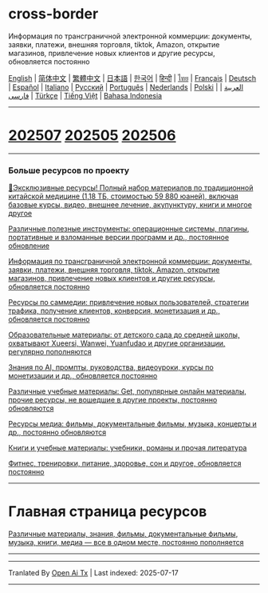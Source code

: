 # cross-border
Информация по трансграничной электронной коммерции: документы, заявки, платежи, внешняя торговля, tiktok, Amazon, открытие магазинов, привлечение новых клиентов и другие ресурсы, обновляется постоянно

[English](https://openaitx.github.io/view.html?user=mswnlz&project=cross-border&lang=en) | [简体中文](https://openaitx.github.io/view.html?user=mswnlz&project=cross-border&lang=zh-CN) | [繁體中文](https://openaitx.github.io/view.html?user=mswnlz&project=cross-border&lang=zh-TW) | [日本語](https://openaitx.github.io/view.html?user=mswnlz&project=cross-border&lang=ja) | [한국어](https://openaitx.github.io/view.html?user=mswnlz&project=cross-border&lang=ko) | [हिन्दी](https://openaitx.github.io/view.html?user=mswnlz&project=cross-border&lang=hi) | [ไทย](https://openaitx.github.io/view.html?user=mswnlz&project=cross-border&lang=th) | [Français](https://openaitx.github.io/view.html?user=mswnlz&project=cross-border&lang=fr) | [Deutsch](https://openaitx.github.io/view.html?user=mswnlz&project=cross-border&lang=de) | [Español](https://openaitx.github.io/view.html?user=mswnlz&project=cross-border&lang=es) | [Italiano](https://openaitx.github.io/view.html?user=mswnlz&project=cross-border&lang=it) | [Русский](https://openaitx.github.io/view.html?user=mswnlz&project=cross-border&lang=ru) | [Português](https://openaitx.github.io/view.html?user=mswnlz&project=cross-border&lang=pt) | [Nederlands](https://openaitx.github.io/view.html?user=mswnlz&project=cross-border&lang=nl) | [Polski](https://openaitx.github.io/view.html?user=mswnlz&project=cross-border&lang=pl) | [العربية](https://openaitx.github.io/view.html?user=mswnlz&project=cross-border&lang=ar) | [فارسی](https://openaitx.github.io/view.html?user=mswnlz&project=cross-border&lang=fa) | [Türkçe](https://openaitx.github.io/view.html?user=mswnlz&project=cross-border&lang=tr) | [Tiếng Việt](https://openaitx.github.io/view.html?user=mswnlz&project=cross-border&lang=vi) | [Bahasa Indonesia](https://openaitx.github.io/view.html?user=mswnlz&project=cross-border&lang=id)

------------
# [202507](https://raw.githubusercontent.com/mswnlz/cross-border/main/202507.md) [202505](https://raw.githubusercontent.com/mswnlz/cross-border/main/202505.md) [202506](https://raw.githubusercontent.com/mswnlz/cross-border/main/202506.md)



---------------
### Больше ресурсов по проекту

[🎁Эксклюзивные ресурсы! Полный набор материалов по традиционной китайской медицине (1,18 ТБ, стоимостью 59 880 юаней), включая базовые курсы, видео, внешнее лечение, акупунктуру, книги и многое другое](https://github.com/mswnlz/chinese-traditional)

[Различные полезные инструменты: операционные системы, плагины, портативные и взломанные версии программ и др., постоянное обновление](https://github.com/mswnlz/tools)


[Информация по трансграничной электронной коммерции: документы, заявки, платежи, внешняя торговля, tiktok, Amazon, открытие магазинов, привлечение новых клиентов и другие ресурсы, обновляется постоянно](https://github.com/mswnlz/cross-border)

[Ресурсы по саммедии: привлечение новых пользователей, стратегии трафика, получение клиентов, конверсия, монетизация и др., обновляется постоянно](https://github.com/mswnlz/self-media)

[Образовательные материалы: от детского сада до средней школы, охватывают Xueersi, Wanwei, Yuanfudao и другие организации, регулярно пополняются](https://github.com/mswnlz/edu-knowlege)

[Знания по AI, промпты, руководства, видеоуроки, курсы по монетизации и др., обновляется постоянно](https://github.com/mswnlz/AIknowledge)

[Различные учебные материалы: Get, популярные онлайн материалы, прочие ресурсы, не вошедшие в другие проекты, постоянно обновляются](https://github.com/mswnlz/curriculum)

[Ресурсы медиа: фильмы, документальные фильмы, музыка, концерты и др., постоянно обновляются](https://github.com/mswnlz/movies)

[Книги и учебные материалы: учебники, романы и прочая литература](https://github.com/mswnlz/book)

[Фитнес, тренировки, питание, здоровье, сон и другое, обновляется постоянно](https://github.com/mswnlz/healthy)



---------------

# Главная страница ресурсов
[Различные материалы, знания, фильмы, документальные фильмы, музыка, книги, медиа — все в одном месте, постоянно пополняется](https://github.com/mswnlz)

---------------


---

Tranlated By [Open Ai Tx](https://github.com/OpenAiTx/OpenAiTx) | Last indexed: 2025-07-17

---